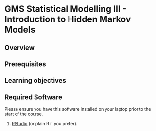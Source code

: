 GMS Statistical Modelling III - Introduction to Hidden Markov Models
============================

Overview
--------

Prerequisites
--------------

Learning objectives
-------------------

Required Software
----------------------

Please ensure you have this software installed on your laptop prior to the start of the course.

1. [RStudio](https://www.rstudio.com/) (or plain R if you prefer).

